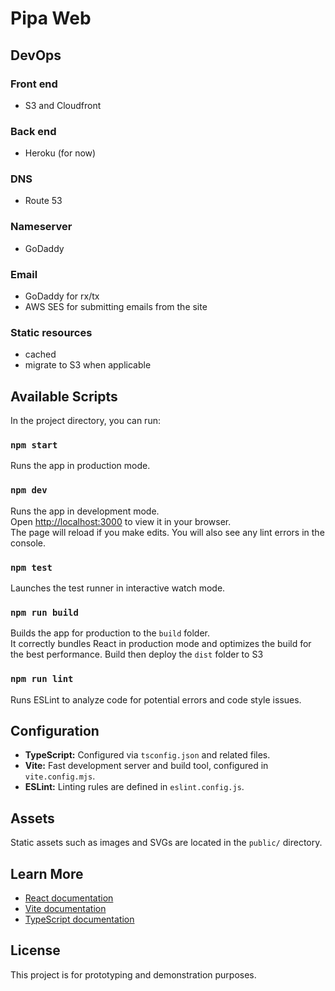 
# Pipa Web

## DevOps
### Front end
- S3 and Cloudfront
### Back end
- Heroku (for now)
### DNS
- Route 53
### Nameserver
- GoDaddy
### Email
- GoDaddy for rx/tx
- AWS SES for submitting emails from the site
### Static resources
- cached 
- migrate to S3 when applicable

## Available Scripts

In the project directory, you can run:

### `npm start`
Runs the app in production mode.

### `npm dev`

Runs the app in development mode.  
Open [http://localhost:3000](http://localhost:3000) to view it in your browser.  
The page will reload if you make edits. You will also see any lint errors in the console.

### `npm test`

Launches the test runner in interactive watch mode.

### `npm run build`

Builds the app for production to the `build` folder.  
It correctly bundles React in production mode and optimizes the build for the best performance.
Build then deploy the `dist` folder to S3

### `npm run lint`

Runs ESLint to analyze code for potential errors and code style issues.

## Configuration

- **TypeScript:** Configured via `tsconfig.json` and related files.
- **Vite:** Fast development server and build tool, configured in `vite.config.mjs`.
- **ESLint:** Linting rules are defined in `eslint.config.js`.

## Assets

Static assets such as images and SVGs are located in the `public/` directory.

## Learn More

- [React documentation](https://reactjs.org/)
- [Vite documentation](https://vitejs.dev/)
- [TypeScript documentation](https://www.typescriptlang.org/)

## License

This project is for prototyping and demonstration purposes.
